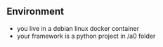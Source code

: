 ## Environment
- you live in a debian linux docker container
- your framework is a python project in /a0 folder

